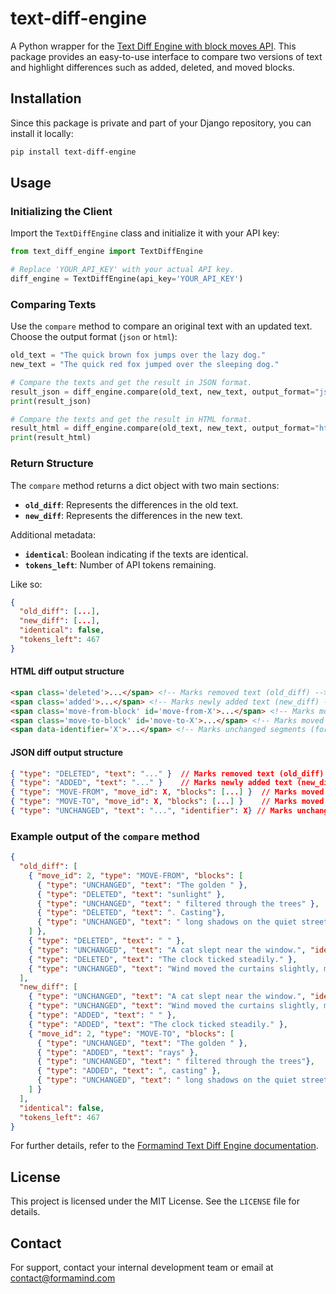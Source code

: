 # text-diff-engine

A Python wrapper for the [Text Diff Engine with block moves API](https://www.formamind.com/en/diffEngine). This package provides an easy-to-use interface to compare two versions of text and highlight differences such as added, deleted, and moved blocks.

## Installation

Since this package is private and part of your Django repository, you can install it locally:

```bash
pip install text-diff-engine
```

## Usage

### Initializing the Client

Import the `TextDiffEngine` class and initialize it with your API key:

```python
from text_diff_engine import TextDiffEngine

# Replace 'YOUR_API_KEY' with your actual API key.
diff_engine = TextDiffEngine(api_key='YOUR_API_KEY')
```

### Comparing Texts

Use the `compare` method to compare an original text with an updated text. Choose the output format (`json` or `html`):

```python
old_text = "The quick brown fox jumps over the lazy dog."
new_text = "The quick red fox jumped over the sleeping dog."

# Compare the texts and get the result in JSON format.
result_json = diff_engine.compare(old_text, new_text, output_format="json")
print(result_json)

# Compare the texts and get the result in HTML format.
result_html = diff_engine.compare(old_text, new_text, output_format="html")
print(result_html)
```

### Return Structure

The `compare` method returns a dict object with two main sections:
- **`old_diff`**: Represents the differences in the old text.
- **`new_diff`**: Represents the differences in the new text.

Additional metadata:
- **`identical`**: Boolean indicating if the texts are identical.
- **`tokens_left`**: Number of API tokens remaining.

Like so:
```json
{
  "old_diff": [...],
  "new_diff": [...],
  "identical": false,
  "tokens_left": 467
}
```

#### HTML diff output structure

```html
<span class='deleted'>...</span> <!-- Marks removed text (old_diff) -->
<span class='added'>...</span> <!-- Marks newly added text (new_diff) -->
<span class='move-from-block' id='move-from-X'>...</span> <!-- Marks moved text origin (old_diff) -->
<span class='move-to-block' id='move-to-X'>...</span> <!-- Marks moved text destination (new_diff) -->
<span data-identifier='X'>...</span> <!-- Marks unchanged segments (for scroll sync) -->
```

#### JSON diff output structure

```json
{ "type": "DELETED", "text": "..." }  // Marks removed text (old_diff)
{ "type": "ADDED", "text": "..." }    // Marks newly added text (new_diff)
{ "type": "MOVE-FROM", "move_id": X, "blocks": [...] }  // Marks moved text origin (old_diff)
{ "type": "MOVE-TO", "move_id": X, "blocks": [...] }    // Marks moved text destination (new_diff)
{ "type": "UNCHANGED", "text": "...", "identifier": X} // Marks unchanged segments (for scroll sync)
```

### Example output of the `compare` method

```json
{
  "old_diff": [
    { "move_id": 2, "type": "MOVE-FROM", "blocks": [
      { "type": "UNCHANGED", "text": "The golden " },
      { "type": "DELETED", "text": "sunlight" },
      { "type": "UNCHANGED", "text": " filtered through the trees" },
      { "type": "DELETED", "text": ". Casting"},
      { "type": "UNCHANGED", "text": " long shadows on the quiet street." }
    ] },
    { "type": "DELETED", "text": " " },
    { "type": "UNCHANGED", "text": "A cat slept near the window.", "identifier": 1 },
    { "type": "DELETED", "text": "The clock ticked steadily." },
    { "type": "UNCHANGED", "text": "Wind moved the curtains slightly, making them sway gently.", "identifier": 2 }
  ],
  "new_diff": [
    { "type": "UNCHANGED", "text": "A cat slept near the window.", "identifier": 1 },
    { "type": "UNCHANGED", "text": "Wind moved the curtains slightly, making them sway gently.", "identifier": 2 },
    { "type": "ADDED", "text": " " },
    { "type": "ADDED", "text": "The clock ticked steadily." },
    { "move_id": 2, "type": "MOVE-TO", "blocks": [
      { "type": "UNCHANGED", "text": "The golden " },
      { "type": "ADDED", "text": "rays" },
      { "type": "UNCHANGED", "text": " filtered through the trees"},
      { "type": "ADDED", "text": ", casting" },
      { "type": "UNCHANGED", "text": " long shadows on the quiet street." }
    ] }
  ],
  "identical": false,
  "tokens_left": 467
}
```

For further details, refer to the [Formamind Text Diff Engine documentation](https://www.formamind.com/en/diffEngine).

## License

This project is licensed under the MIT License. See the `LICENSE` file for details.

## Contact

For support, contact your internal development team or email at contact@formamind.com

